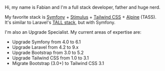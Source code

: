 Hi, my name is Fabian and I'm a full stack developer, father and huge nerd.

My favorite stack is [Symfony](https://symfony.com/) + [Stimulus](https://stimulus.hotwired.dev/) + [Tailwind CSS](https://tailwindcss.com/) + [Alpine](https://alpinejs.dev/) (TASS). It's similar to Laravel's [TALL stack](https://tallstack.dev/), but with Symfony.

I'm also an Upgrade Specialist. My current areas of expertise are:

- Upgrade Symfony from 4.0 to 6.1
- Upgrade Laravel from 4.2 to 9.x
- Upgrade Bootstrap from 3.0 to 5.2
- Upgrade Tailwind CSS from 1.0 to 3.1
- Migrate Bootstrap (3.0+) to Tailwind CSS 3.1
